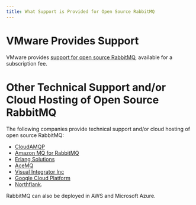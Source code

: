 ```yaml
---
title: What Support is Provided for Open Source RabbitMQ 
---
```

<!--
Copyright (c) 2007-2023 VMware, Inc. or its affiliates.

All rights reserved. This program and the accompanying materials
are made available under the terms of the under the Apache License,
Version 2.0 (the "License”); you may not use this file except in compliance
with the License. You may obtain a copy of the License at

https://www.apache.org/licenses/LICENSE-2.0

Unless required by applicable law or agreed to in writing, software
distributed under the License is distributed on an "AS IS" BASIS,
WITHOUT WARRANTIES OR CONDITIONS OF ANY KIND, either express or implied.
See the License for the specific language governing permissions and
limitations under the License.
-->

# VMware Provides Support

VMware provides <a href="https://tanzu.vmware.com/rabbitmq/oss">support for open source RabbitMQ</a>, available for a subscription fee.

# Other Technical Support and/or Cloud Hosting of Open Source RabbitMQ

The following companies provide technical support and/or cloud hosting of open source RabbitMQ: 

* <a href="https://www.cloudamqp.com/">CloudAMQP</a>
* <a href="https://aws.amazon.com/amazon-mq/">Amazon MQ for RabbitMQ</a>
* <a href="https://www.erlang-solutions.com/products/rabbitmq.html">Erlang Solutions</a>
* <a href="https://acemq.com/rabbitmq/">AceMQ</a>
* <a href="http://www.visualintegrator.com/rmq/">Visual Integrator Inc</a>
* <a href="https://console.cloud.google.com/launcher/details/click-to-deploy-images/rabbitmq">Google Cloud Platform</a>
* <a href="https://northflank.com/changelog/introducing-managed-rabbit-mq-build-and-scale-with-queues-and-message-brokers">Northflank</a>.

RabbitMQ can also be deployed in AWS and Microsoft Azure.

